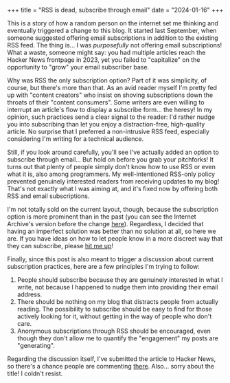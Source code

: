 +++
title = "RSS is dead, subscribe through email"
date = "2024-01-16"
+++

This is a story of how a random person on the internet set me thinking and eventually triggered a change to this blog. It started last September, when someone suggested offering email subscriptions in addition to the existing RSS feed. The thing is... I was _purposefully_ not offering email subscriptions! What a waste, someone might say: you had multiple articles reach the Hacker News frontpage in 2023, yet you failed to "capitalize" on the opportunity to "grow" your email subscriber base.

Why was RSS the only subscription option? Part of it was simplicity, of course, but there's more than that. As an avid reader myself I'm pretty fed up with "content creators" who insist on shoving subscriptions down the throats of their "content consumers". Some writers are even willing to interrupt an article's flow to display a subscribe form... the heresy! In my opinion, such practices send a clear signal to the reader: I'd rather nudge you into subscribing than let you enjoy a distraction-free, high-quality article. No surprise that I preferred a non-intrusive RSS feed, especially considering I'm writing for a technical audience.

Still, if you look around carefully, you'll see I've actually added an option to subscribe through email... But hold on before you grab your pitchforks! It turns out that plenty of people simply don't know how to use RSS or even what it is, also among programmers. My well-intentioned RSS-only policy prevented genuinely interested readers from receiving updates to my blog! That's not exactly what I was aiming at, and it's fixed now by offering both RSS and email subscriptions.

I'm not totally sold on the current layout, though, because the subscription option is more prominent than in the past (you can see the Internet Archive's version before the change [here](https://web.archive.org/web/20231224070726/https://ochagavia.nl/)). Regardless, I decided that having an imperfect solution was better than no solution at all, so here we are. If you have ideas on how to let people know in a more discreet way that they can subscribe, please [hit me up](&#109;&#97;&#105;&#108;&#116;&#111;&#58;&#97;&#100;&#111;&#108;&#102;&#111;&#64;&#111;&#99;&#104;&#97;&#103;&#97;&#118;&#105;&#97;&#46;&#110;&#108;)!

Finally, since this post is also meant to trigger a discussion about current subscription practices, here are a few principles I'm trying to follow:

1. People should subscribe because they are genuinely interested in what I write, not because I happened to nudge them into providing their email address.
2. There should be nothing on my blog that distracts people from actually reading. The possibility to subscribe should be easy to find for those actively looking for it, without getting in the way of people who don't care.
3. Anonymous subscriptions through RSS should be encouraged, even though they don't allow me to quantify the "engagement" my posts are "generating".

Regarding the discussion itself, I've submitted the article to Hacker News, so there's a chance people are commenting [there](TODO). Also... sorry about the title! I coldn't resist.